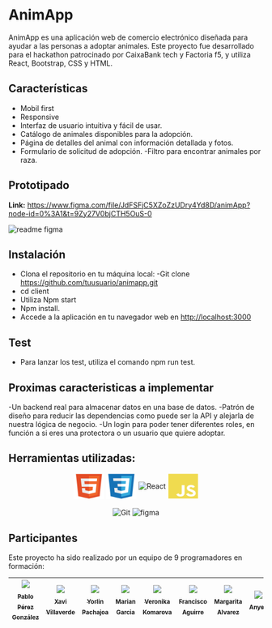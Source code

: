 
# AnimApp

AnimApp es una aplicación web de comercio electrónico diseñada para ayudar a las personas a adoptar animales. Este proyecto fue desarrollado para el hackathon patrocinado por CaixaBank tech y Factoria f5, y utiliza React, Bootstrap, CSS y HTML.

## Características
- Mobil first
- Responsive
- Interfaz de usuario intuitiva y fácil de usar.
- Catálogo de animales disponibles para la adopción.
- Página de detalles del animal con información detallada y fotos.
- Formulario de solicitud de adopción.
-Filtro para encontrar animales por raza.




## Prototipado

<b>Link:</b> https://www.figma.com/file/JdFSFjC5XZoZzUDry4Yd8D/animApp?node-id=0%3A1&t=9Zy27V0bjCTH5OuS-0


![readme figma](https://user-images.githubusercontent.com/116543383/221030284-a6187222-b4b5-41c9-b737-1a148498a2d6.png)


## Instalación

- Clona el repositorio en tu máquina local:
-Git clone https://github.com/tuusuario/animapp.git
- cd client 
- Utiliza Npm start 
- Npm install. 
- Accede a la aplicación en tu navegador web en [http://localhost:3000](http://localhost:3000)

## Test
- Para lanzar los test, utiliza el comando npm run test.

## Proximas caracteristicas a implementar

-Un backend real para almacenar datos en una base de datos.
-Patrón de diseño para reducir las dependencias como puede ser la API y alejarla de nuestra lógica de negocio.
-Un login para poder tener diferentes roles, en función a si eres una protectora o un usuario que quiere adoptar.



## Herramientas utilizadas:

<div align="center">
  <img align="center" alt="HTML" title="HTML 5" height="50" width="60" src="https://raw.githubusercontent.com/devicons/devicon/master/icons/html5/html5-original.svg">
  <img align="center" alt="CSS" title="CSS 3" height="50" width="60" src="https://raw.githubusercontent.com/devicons/devicon/master/icons/css3/css3-original.svg">
  <img align="center" alt="React" title="React" height="50" width="100" src="https://res.cloudinary.com/practicaldev/image/fetch/s--fced_LNQ--/c_imagga_scale,f_auto,fl_progressive,h_420,q_auto,w_1000/https://dev-to-uploads.s3.amazonaws.com/i/1zg83mt0lo13dfmff1cr.png">
  <img align="center" alt="JavaScript" title="JavaScript" height="50" width="60" src="https://raw.githubusercontent.com/devicons/devicon/master/icons/javascript/javascript-plain.svg">
<br><br>
  <img align="center" alt="Git" title="Git" height="50" width="80" src="https://blog.facialix.com/wp-content/uploads/2021/04/git-github-cero-facialix.jpg">
  <img align="center" alt="figma" title="figma" height="50" width="80" src="https://www.protocol.com/media-library/figma-logo.png?id=29208385&width=1200&height=600&coordinates=0%2C60%2C0%2C60">

</div>

## Participantes
Este proyecto ha sido realizado por un equipo de 9 programadores en formación:

[<img src="https://avatars.githubusercontent.com/u/120563338?v=4" width=115><br><sub>Pablo Pérez González</sub>](https://github.com/Perezdh13)|[<img src="https://avatars.githubusercontent.com/u/115170876?v=4" width=115><br><sub> Xavi Villaverde </sub>](https://github.com/Xavi1594)|[<img src="https://avatars.githubusercontent.com/u/110405159?v=4" width=115><br><sub>Yorlin Pachajoa</sub>](https://github.com/YorlinPacha) |[<img src="https://avatars.githubusercontent.com/u/117035764?v=4" width=115><br><sub>Marian Garcia</sub>](https://github.com/Marian4gc) | [<img src="https://avatars.githubusercontent.com/u/116543383?v=4" width=115><br><sub>Veronika Komarova</sub>](https://github.com/VeronikaKoma)|[<img src="https://avatars.githubusercontent.com/u/114617641?v=4" width=115><br><sub>Francisco Aguirre</sub>](hhttps://github.com/Francisco-Aguirr) | [<img src="https://avatars.githubusercontent.com/u/118717951?v=4" width=115><br><sub>Margarita Alvarez</sub>](https://github.com/MargaritaAlvarezGonz?tab=repositories) | [<img src="https://avatars.githubusercontent.com/u/117463292?v=4" width=115><br><sub>Anyell</sub>](https://github.com/Anismelow) |[<img src="https://github.com/irenefl" width=115><br><sub>Irene Fernandez</sub>](https://github.com/irenefl)
| :---: | :---: | :---: |  :---: |  :---: | :---: | :---: | :---: | :---: |



  
